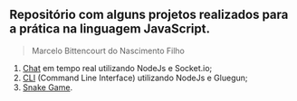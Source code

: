 ## Repositório com alguns projetos realizados para a prática na linguagem JavaScript.
> Marcelo Bittencourt do Nascimento Filho

1. [Chat](https://github.com/marcelo-bn/JavaScript/tree/master/Chat) em tempo real utilizando NodeJs e Socket.io;
2. [CLI](https://github.com/marcelo-bn/JavaScript/tree/master/CLI/hati) (Command Line Interface) utilizando NodeJs e Gluegun;
3. [Snake Game](https://github.com/marcelo-bn/JavaScript/tree/master/SnakeGame).
